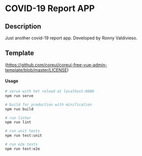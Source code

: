 # COVID-19 Report APP

## Description
Just another covid-19 report app.
Developed by Ronny Valdivieso.

## Template
(https://github.com/coreui/coreui-free-vue-admin-template/blob/master/LICENSE)

#### Usage

``` bash
# serve with hot reload at localhost:8080
npm run serve

# build for production with minification
npm run build

# run linter
npm run lint

# run unit tests
npm run test:unit

# run e2e tests
npm run test:e2e

```